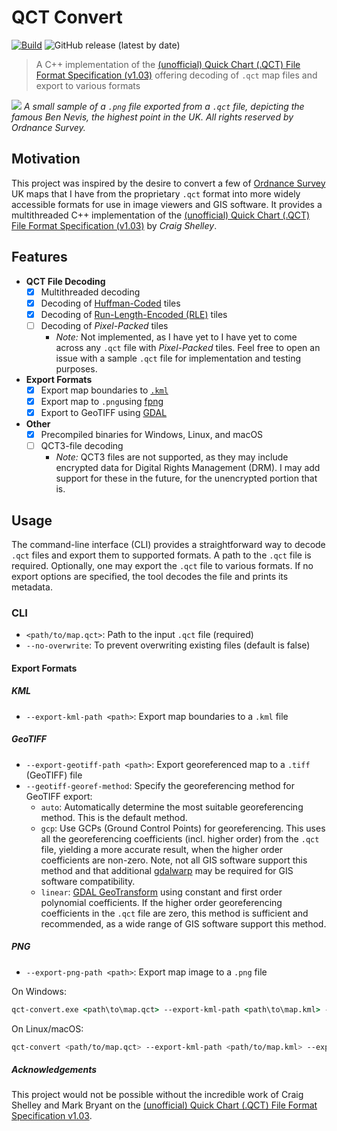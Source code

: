 # QCT Convert

[![Build](https://github.com/aleksi-kangas/qct-convert/actions/workflows/workflow.yaml/badge.svg)](https://github.com/aleksi-kangas/qct-convert/actions/workflows/workflow.yaml)
![GitHub release (latest by date)](https://img.shields.io/github/v/release/aleksi-kangas/qct-convert)

> A C++ implementation of the [(unofficial) Quick Chart (.QCT)
> File Format Specification (v1.03)](https://www.etheus.net/Quick_Chart_File_Format) offering decoding of `.qct` map
> files
> and export to various formats

![](map.png)
*A small sample of a `.png` file exported from a `.qct` file, depicting the famous Ben Nevis, the highest point in the
UK. All rights reserved by Ordnance Survey.*

## Motivation

This project was inspired by the desire to convert a few of [Ordnance Survey](https://www.ordnancesurvey.co.uk/) UK maps
that I have from the proprietary `.qct` format into more widely accessible formats for use in image viewers and GIS
software. It provides a multithreaded C++ implementation of
the [(unofficial) Quick Chart (.QCT) File Format Specification (v1.03)](https://www.etheus.net/Quick_Chart_File_Format)
by *Craig Shelley*.

## Features

- **QCT File Decoding**
    - [x] Multithreaded decoding
    - [x] Decoding of [Huffman-Coded](http://en.wikipedia.org/wiki/Huffman_coding) tiles
    - [x] Decoding of [Run-Length-Encoded (RLE)](http://en.wikipedia.org/wiki/Run-length_encoding) tiles
    - [ ] Decoding of *Pixel-Packed* tiles
        - *Note:* Not implemented, as I have yet to I have yet to come across any `.qct` file with _Pixel-Packed_ tiles.
          Feel free to open an issue with a sample `.qct` file for implementation and testing purposes.
- **Export Formats**
    - [x] Export map boundaries to [`.kml`](https://en.wikipedia.org/wiki/Keyhole_Markup_Language)
    - [x] Export map to `.png`using [fpng](https://github.com/richgel999/fpng)
    - [x] Export to GeoTIFF using [GDAL](https://www.gdal.org/)
- **Other**
    - [x] Precompiled binaries for Windows, Linux, and macOS
    - [ ] QCT3-file decoding
        - *Note:* QCT3 files are not supported, as they may include encrypted data for Digital Rights Management (DRM).
          I may add support for these in the future, for the unencrypted portion that is.

## Usage

The command-line interface (CLI) provides a straightforward way to decode `.qct` files and export them to supported
formats. A path to the `.qct` file is required. Optionally, one may export the `.qct` file to various formats. If no
export options are specified, the tool decodes the file and prints its metadata.

### CLI

- `<path/to/map.qct>`: Path to the input `.qct` file (required)
- `--no-overwrite`: To prevent overwriting existing files (default is false)

#### Export Formats

##### KML

- `--export-kml-path <path>`: Export map boundaries to a `.kml` file

##### GeoTIFF

- `--export-geotiff-path <path>`: Export georeferenced map to a `.tiff` (GeoTIFF) file
- `--geotiff-georef-method`: Specify the georeferencing method for GeoTIFF export:
    - `auto`: Automatically determine the most suitable georeferencing method. This is the default method.
    - `gcp`: Use GCPs (Ground Control Points) for georeferencing. This uses all the georeferencing coefficients (incl.
      higher order) from the `.qct` file, yielding a more accurate result, when the higher order coefficients are
      non-zero. Note, not all GIS software support this method and that
      additional [gdalwarp](https://gdal.org/en/stable/programs/gdalwarp.html) may be required for GIS software
      compatibility.
    - `linear`: [GDAL GeoTransform](https://gdal.org/en/stable/tutorials/geotransforms_tut.html) using constant and
      first order polynomial coefficients. If the higher order georeferencing coefficients in the `.qct` file are zero,
      this method is sufficient and recommended, as a wide range of GIS software support this method.

##### PNG

- `--export-png-path <path>`: Export map image to a `.png` file

On Windows:

```cmd
qct-convert.exe <path\to\map.qct> --export-kml-path <path\to\map.kml> --export-geotiff-path <path\to\map.tiff> --export-png-path <path\to\map.png> 
```

On Linux/macOS:

```bash
qct-convert <path/to/map.qct> --export-kml-path <path/to/map.kml> --export-geotiff-path <path/to/map.tiff> --export-png-path <path/to/map.png>
```

##### Acknowledgements

This project would not be possible without the incredible work of Craig Shelley and Mark Bryant on
the [(unofficial) Quick Chart (.QCT) File Format Specification v1.03](https://www.etheus.net/Quick_Chart_File_Format).
